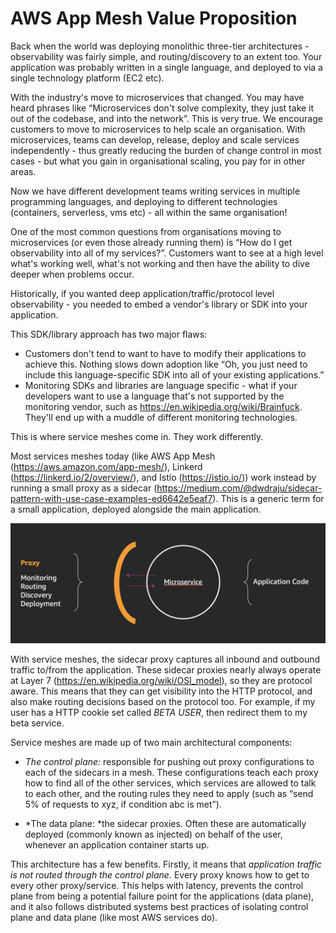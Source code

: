 # AWS App Mesh Value Proposition

Back when the world was deploying monolithic three-tier architectures - observability was fairly simple, and routing/discovery to an extent too. Your application was probably written in a single language, and deployed to via a single technology platform (EC2 etc). 

With the industry's move to microservices that changed. You may have heard phrases like “Microservices don't solve complexity, they just take it out of the codebase, and into the network”. This is very true. We encourage customers to move to microservices to help scale an organisation. With microservices, teams can develop, release, deploy and scale services independently - thus greatly reducing the burden of change control in most cases - but what you gain in organisational scaling, you pay for in other areas.

Now we have different development teams writing services in multiple programming languages, and deploying to different technologies (containers, serverless, vms etc) - all within the same organisation!

One of the most common questions from organisations moving to microservices (or even those already running them) is “How do I get observability into all of my services?”. Customers want to see at a high level what's working well, what's not working and then have the ability to dive deeper when problems occur.

Historically, if you wanted deep application/traffic/protocol level observability - you needed to embed a vendor's library or SDK into your application.  

This SDK/library approach has two major flaws:

*  Customers don't tend to want to have to modify their applications to achieve this. Nothing slows down adoption like “Oh, you just need to include this language-specific SDK into all of your existing applications.”
* Monitoring SDKs and libraries are language specific - what if your developers want to use a language that's not supported by the monitoring vendor, such as https://en.wikipedia.org/wiki/Brainfuck. They'll end up with a muddle of different monitoring technologies.

This is where service meshes come in. They work differently.

Most services meshes today (like AWS App Mesh (https://aws.amazon.com/app-mesh/), Linkerd (https://linkerd.io/2/overview/), and Istio (https://istio.io/)) work instead by running a small proxy as a sidecar (https://medium.com/@dwdraju/sidecar-pattern-with-use-case-examples-ed6642e5eaf7). This is a generic term for a small application, deployed alongside the main application.

![AWS App Mesh](/images/AppMesh.png)

With service meshes, the sidecar proxy captures all inbound and outbound traffic to/from the application. These sidecar proxies nearly always operate at Layer 7 (https://en.wikipedia.org/wiki/OSI_model), so they are protocol aware. This means that they can get visibility into the HTTP protocol, and also make routing decisions based on the protocol too. For example, if my user has a HTTP cookie set called *BETA USER*, then redirect them to my beta service.

Service meshes are made up of two main architectural components:

* *The control plane:* responsible for pushing out proxy configurations to each of the sidecars in a mesh. These configurations teach each proxy how to find all of the other services, which services are allowed to talk to each other, and the routing rules they need to apply (such as “send 5% of requests to xyz, if condition abc is met”).
    
* *The data plane: *the sidecar proxies. Often these are automatically deployed (commonly known as injected) on behalf of the user,  whenever an application container starts up.

This architecture has a few benefits. Firstly, it means that *application traffic is not routed through the control plane.* Every proxy knows how to get to every other proxy/service. This helps with latency, prevents the control plane from being a potential failure point for the applications (data plane), and it also follows distributed systems best practices of isolating control plane and data plane (like most AWS services do). 

